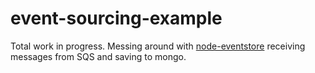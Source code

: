 # event-sourcing-example

Total work in progress. Messing around with [node-eventstore](https://github.com/adrai/node-eventstore) receiving messages from SQS and saving to mongo.
